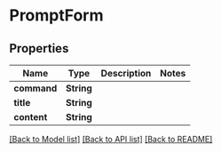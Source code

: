 # PromptForm

## Properties

Name | Type | Description | Notes
------------ | ------------- | ------------- | -------------
**command** | **String** |  | 
**title** | **String** |  | 
**content** | **String** |  | 

[[Back to Model list]](../README.md#documentation-for-models) [[Back to API list]](../README.md#documentation-for-api-endpoints) [[Back to README]](../README.md)


